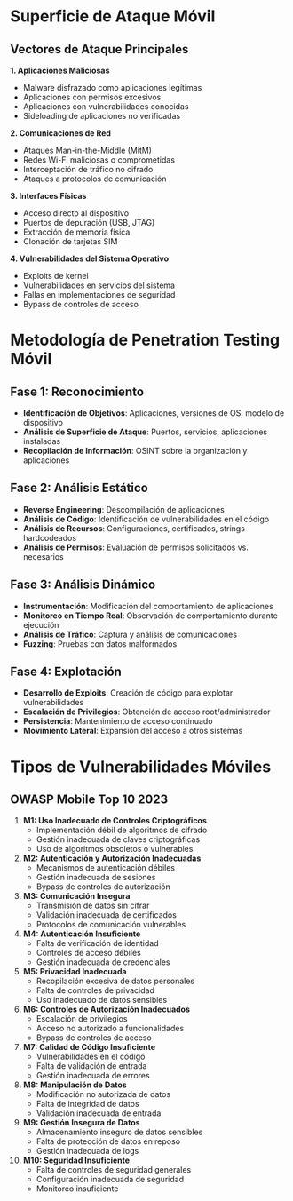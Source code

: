 # Superficie de Ataque Móvil

## Vectores de Ataque Principales

**1. Aplicaciones Maliciosas**

- Malware disfrazado como aplicaciones legítimas
- Aplicaciones con permisos excesivos
- Aplicaciones con vulnerabilidades conocidas
- Sideloading de aplicaciones no verificadas

**2. Comunicaciones de Red**

- Ataques Man-in-the-Middle (MitM)
- Redes Wi-Fi maliciosas o comprometidas
- Interceptación de tráfico no cifrado
- Ataques a protocolos de comunicación

**3. Interfaces Físicas**

- Acceso directo al dispositivo
- Puertos de depuración (USB, JTAG)
- Extracción de memoria física
- Clonación de tarjetas SIM

**4. Vulnerabilidades del Sistema Operativo**

- Exploits de kernel
- Vulnerabilidades en servicios del sistema
- Fallas en implementaciones de seguridad
- Bypass de controles de acceso

# Metodología de Penetration Testing Móvil

## Fase 1: Reconocimiento

- **Identificación de Objetivos**: Aplicaciones, versiones de OS, modelo de dispositivo
- **Análisis de Superficie de Ataque**: Puertos, servicios, aplicaciones instaladas
- **Recopilación de Información**: OSINT sobre la organización y aplicaciones

## Fase 2: Análisis Estático

- **Reverse Engineering**: Descompilación de aplicaciones
- **Análisis de Código**: Identificación de vulnerabilidades en el código
- **Análisis de Recursos**: Configuraciones, certificados, strings hardcodeados
- **Análisis de Permisos**: Evaluación de permisos solicitados vs. necesarios

## Fase 3: Análisis Dinámico

- **Instrumentación**: Modificación del comportamiento de aplicaciones
- **Monitoreo en Tiempo Real**: Observación de comportamiento durante ejecución
- **Análisis de Tráfico**: Captura y análisis de comunicaciones
- **Fuzzing**: Pruebas con datos malformados

## Fase 4: Explotación

- **Desarrollo de Exploits**: Creación de código para explotar vulnerabilidades
- **Escalación de Privilegios**: Obtención de acceso root/administrador
- **Persistencia**: Mantenimiento de acceso continuado
- **Movimiento Lateral**: Expansión del acceso a otros sistemas

# Tipos de Vulnerabilidades Móviles

## OWASP Mobile Top 10 2023

1. **M1: Uso Inadecuado de Controles Criptográficos**
    - Implementación débil de algoritmos de cifrado
    - Gestión inadecuada de claves criptográficas
    - Uso de algoritmos obsoletos o vulnerables
2. **M2: Autenticación y Autorización Inadecuadas**
    - Mecanismos de autenticación débiles
    - Gestión inadecuada de sesiones
    - Bypass de controles de autorización
3. **M3: Comunicación Insegura**
    - Transmisión de datos sin cifrar
    - Validación inadecuada de certificados
    - Protocolos de comunicación vulnerables
4. **M4: Autenticación Insuficiente**
    - Falta de verificación de identidad
    - Controles de acceso débiles
    - Gestión inadecuada de credenciales
5. **M5: Privacidad Inadecuada**
    - Recopilación excesiva de datos personales
    - Falta de controles de privacidad
    - Uso inadecuado de datos sensibles
6. **M6: Controles de Autorización Inadecuados**
    - Escalación de privilegios
    - Acceso no autorizado a funcionalidades
    - Bypass de controles de acceso
7. **M7: Calidad de Código Insuficiente**
    - Vulnerabilidades en el código
    - Falta de validación de entrada
    - Gestión inadecuada de errores
8. **M8: Manipulación de Datos**
    - Modificación no autorizada de datos
    - Falta de integridad de datos
    - Validación inadecuada de entrada
9. **M9: Gestión Insegura de Datos**
    - Almacenamiento inseguro de datos sensibles
    - Falta de protección de datos en reposo
    - Gestión inadecuada de logs
10. **M10: Seguridad Insuficiente**
    - Falta de controles de seguridad generales
    - Configuración inadecuada de seguridad
    - Monitoreo insuficiente
